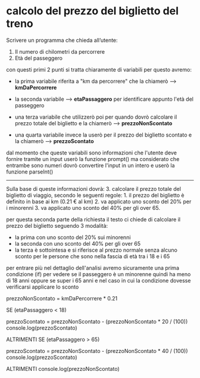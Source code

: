 # calcolo del prezzo del biglietto del treno

Scrivere un programma che chieda all’utente:

1. Il numero di chilometri da percorrere
2. Età del passeggero

con questi primi 2 punti si tratta chiaramente di variabili per questo avremo:

- la prima variabile riferita a "km da percorrere" che la chiamerò --> **kmDaPercorrere**

- la seconda variabile --> **etaPassaggero** per identificare appunto l'età del passeggero

- una terza variabile che utilizzerò poi per quando dovrò calcolare il prezzo totale del biglietto e la chiamerò -->  **prezzoNonScontato**

- una quarta variabile invece la userò per il prezzo del biglietto scontato e la chiamerò --> **prezzoScontato**

dal momento che queste variabili sono informazioni che l'utente deve fornire tramite un input userò la funzione prompt() ma considerato che entrambe sono numeri dovrò convertire l'input in un intero e userò la funzione  parseInt()

<hr>

Sulla base di queste informazioni dovrà:
3. calcolare il prezzo totale del biglietto di viaggio, secondo le seguenti regole:
    1. il prezzo del biglietto è definito in base ai km (0.21 € al km)
    2. va applicato uno sconto del 20% per i minorenni
    3. va applicato uno sconto del 40% per gli over 65.

per questa seconda parte della richiesta il testo ci chiede di calcolare il prezzo del biglietto seguendo 3 modalità:

- la prima con uno sconto del 20% sui minorenni 
- la seconda con uno sconto del 40% per gli over 65 
- la terza è sottointesa e si riferisce al prezzo normale senza alcuno sconto per le persone che sono nella fascia di età tra i 18 e i 65

per entrare più nel dettaglio dell'analisi avremo sicuramente una prima condizione (if) per vedere se il passeggero è un minorenne quindi ha meno di 18 anni oppure se super i 65 anni e nel caso in cui la condizione dovesse verificarsi applicare lo sconto

prezzoNonScontato = kmDaPercorrere * 0.21

SE (etaPassaggero < 18)

   prezzoScontato = prezzoNonScontato - (prezzoNonScontato * 20 / (100))
   console.log(prezzoScontato) 

ALTRIMENTI SE (etaPassaggero > 65)

   prezzoScontato = prezzoNonScontato - (prezzoNonScontato * 40 / (100))
    console.log(prezzoScontato)

ALTRIMENTI 
    console.log(prezzoNonScontato)
